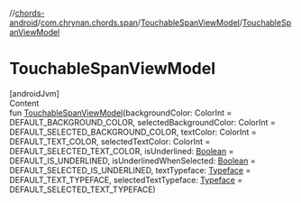 //[chords-android](../../../index.md)/[com.chrynan.chords.span](../index.md)/[TouchableSpanViewModel](index.md)/[TouchableSpanViewModel](-touchable-span-view-model.md)



# TouchableSpanViewModel  
[androidJvm]  
Content  
fun [TouchableSpanViewModel](-touchable-span-view-model.md)(backgroundColor: ColorInt = DEFAULT_BACKGROUND_COLOR, selectedBackgroundColor: ColorInt = DEFAULT_SELECTED_BACKGROUND_COLOR, textColor: ColorInt = DEFAULT_TEXT_COLOR, selectedTextColor: ColorInt = DEFAULT_SELECTED_TEXT_COLOR, isUnderlined: [Boolean](https://kotlinlang.org/api/latest/jvm/stdlib/kotlin/-boolean/index.html) = DEFAULT_IS_UNDERLINED, isUnderlinedWhenSelected: [Boolean](https://kotlinlang.org/api/latest/jvm/stdlib/kotlin/-boolean/index.html) = DEFAULT_SELECTED_IS_UNDERLINED, textTypeface: [Typeface](https://developer.android.com/reference/kotlin/android/graphics/Typeface.html) = DEFAULT_TEXT_TYPEFACE, selectedTextTypeface: [Typeface](https://developer.android.com/reference/kotlin/android/graphics/Typeface.html) = DEFAULT_SELECTED_TEXT_TYPEFACE)  



